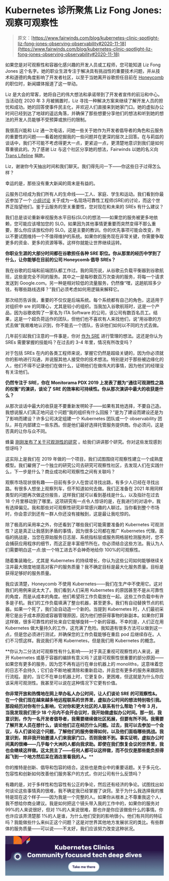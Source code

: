 # Kubernetes 诊所聚焦 Liz Fong Jones:观察可观察性

> 原文：[https://www.fairwinds.com/blog/kubernetes-clinic-spotlight-liz-fong-jones-observing-observability#2020-11-18](https://www.fairwinds.com/blog/kubernetes-clinic-spotlight-liz-fong-jones-observing-observability#2020-11-18)

 如果您是对可观察性和容器化感兴趣的开发人员或工程师，您可能知道 Liz Fong Jones 这个名字。她的职业生涯专注于解决具有挑战性的重要技术问题，并从技术和道德的角度影响了开发者社区，以至于当她离开谷歌担任目前在 [Honeycomb](http://www.honeycomb.io/) 的职位时，新闻媒体报道了这一举动。

Liz 是大会的常客，她将自己的伟大想法和承诺带到了开发者宣传的前沿和中心。当活动在 2020 年 3 月被搁置时，Liz 寻找一种解决方案来继续了解开发人员的担忧和成功。她的回答使事件民主化，并欢迎人们直接来到她家门口。她的虚拟办公时间已经到达了地球的遥远角落，并确保了那些想要分享他们的想法和听到她的想法的开发人员能够不受预算或旅行的限制。

我很高兴能和 Liz 通一次电话，问她一些关于她作为开发者倡导者的角色和云服务的重要性的问题——看着她挖掘我的一些问题并在更深的层次上回答。在与莉兹的谈话中，我们不可能不考虑得更大一点，更紧迫一点，更清楚地意识到我们是如何尊重彼此的。为了感谢 Liz 与这个社区分享她的想法，Fairwinds 以她的名义向 [Trans Lifeline](https://translifeline.org/) 捐款。

Liz，谢谢你今天抽出时间和我们聊天。我们得先问一下——你这些日子过得怎么样？

幸运的是，那些没有重大新闻的周末是有益的。

云服务已经成为我们所有人的生命线——工人、家庭、学生和运动。我们看到你最近参加了一个 [小组讨论](https://www.youtube.com/watch?v=cg8wdrm-B1g&feature=emb_title) 关于成为一名现场可靠性工程师(SRE)的讨论，而这个世界正指望他们。鉴于云服务的至关重要性，您对现在和未来的 SREs 有什么建议？

我们总是谈论重新审视服务水平目标(SLO)的想法——如果您的服务被更多地依赖，您可能应该增加您的 SLO。如果因为其他事情更重要而突然变得不那么重要，那么你应该放松你的 SLO。这是主要的教训。你的优先事项可能会改变，所以不要试图维持一个不值得维护的系统。如果你的服务现在非常关键，你需要争取更多的资金、更多的资源等等。这样你就能让世界继续运转。

**你职业生涯的大部分时间都在谷歌担任各种 SRE 职位。你从那里的经历中学到了什么，让你能够在目前的公司 Honeycomb 倡导 SREs？**

我在谷歌的后端和前端团队都工作过。我的简历说，从谷歌云负载平衡器到谷歌航班，这些是完全不同的服务。其中之一是每秒数百万次查询的服务，将每一个请求发送到 Google.com。另一种是相对较低的流量服务，仍然像“嘿，这趟航班多少钱，有哪些路线选择？”我们必须考虑如何用逻辑来解释它。

那次经历告诉我，重要的不仅仅是后端系统。每个系统都有自己的角色，这适用于对组织中 sre 的同理心，尤其是较小的组织。当我加入谷歌航班时，这是一个产品，因为谷歌收购了一家名为 ITA Software 的公司，该公司有数百名员工。结果，这是一个超负荷运作的团队，但他们也不喜欢有人来找他们，说“用谷歌的方式去做”我艰难地认识到，你不能去一个团队，告诉他们如何以不同的方式去做。

几年前引起我们注意的一件事是，你对 [作为 SRE](https://www.usenix.org/conference/srecon16europe/program/presentation/fong-jones-managing) 进行管理的想法。这还是你认为 SREs 需要掌握的技能吗？在过去的 3-4 年里，情况有所改变吗？

对于包括 SREs 在内的各类工程师来说，掌握它仍然是超级关键的，因为你必须就你的影响进行沟通，并说服其他人接受你的技术想法。特别是对于那些被边缘化的人，他们不得不记录他们在做什么，证明他们在做伟大的事情，因为他们的经理没有关注他们。

**仍然专注于 SRE，你在 Monitorama PDX 2019 上发表了题为“通往可观测性之路的权衡”的演讲，谈论了 SRE 的效率和可持续性。你从那次演讲中最大的收获是什么？**

从那次谈话中最大的收获是不要重新发明轮子——如果有其他选择，不要自己造。我想说服人们真正地问这个问题“我的组织有什么回报？”是为了建设而建设还是为了影响而建设？许多公司决定组建一个 Kubernetes 团队或一个 observability 团队，并在内部建立一些东西。但是他们最好选择托管服务提供商。你必须问，这是否真的让你与众不同。

蜂巢 [刚刚发布了关于可观测性的研究](https://www.honeycomb.io/blog/survey-reveals-80-percent-of-teams-intend-to-practice-observability-within-two-years/?utm_campaign=05-05-20%20WC%20-%20Observability%20Survey%20-%20BP%20%7C%20PR%20%7C%20WC&utm_content=128560457&utm_medium=social&utm_source=twitter&hss_channel=tw-4710974593) 。给我们讲讲那个研究。你对这些发现感到惊讶吗？

这实际上是我们在 2019 年做的一个项目，我们试图围绕可观察性建立一个成熟度模型。我们雇佣了一个独立的研究公司去研究可观察性社区，去发现人们在实践什么，下一步是什么？商业成功和可观察性之间有关联吗？

观察市场现状很有趣——目前有多少人在尝试寻找出路，有多少人已经在寻找出路。有很多人想坐上观察列车，但不知道如何去做。我们正准备在 2021 年用同样类型的问题再次做这份报告，这样我们就可以看到基线是什么，以及指针在过去 18 个月里移动到了哪里。这项研究有一点令人惊讶的是，在我进行的对话中，我有选择偏见。我和那些对可观察性研究非常感兴趣的人聊过。当你看到整个市场时，你会意识到还有一群人你还没有接触到，这是最让我吃惊的。

除了极高的采用率之外，你还看到了哪些我们可能需要准备的 Kubernetes 可观测性？这是真正让我感到矛盾的事情，因为很多公司都在推广 Kubernetes 代理。面临的挑战是，当您在原始服务日志层、系统指标层或服务网格层检测服务时，您不会捕获应用程序的细节，而这正是丰富细节所在。你必须结合这些方法。我认为人们需要明白这一点:放一个特工进去不会神奇地给你 100%的可观察性。

随着集装箱化，尤其是 Kubernetes 的持续增长，你认为这些公司如何能够继续关注并最大限度地提高对客户的服务质量？我不确定目标是最大化服务质量。目标是获得足够好的服务质量。

我应该清楚，Honeycomb 不使用 Kubernetes——我们在生产中不使用它。这对我们的用例来说太大了。我们看到人们采用 Kubernetes 的原因甚至不是从可靠性的角度，而是从成本的角度。他们希望将工作负载放在一起。这些工作负载中有许多是子机。我们的工作负载填满了整台机器，甚至更多。我们有自动替换节点的机器。如果一个死了，我们会自动造一个新的。当提到 Kubernetes 时，人们最初采用它是出于成本原因或容器管理原因，因为他们想获得事物的新副本。如果你打算这样做，很多可靠性的好处来自它能够旋转一个新的容器。不幸的是，人们正在用 Kubernetes 做大量持久的工作，这充满了危险。我知道有很多方法可以做到这一点，但是您必须进行测试，并确保您的工作负载能够在重启 pod 后继续存在。人们不习惯这样。我说我们不用 Kubernetes，但是我们用 Kubernetes 的概念。

**你认为二分法对可观察性有什么影响——对于真正重视可观察性的人来说，避开 Kubernetes 或基于容器的编排有意义吗？这是可观察性很重要的部分原因——如果您有更多的服务，因为您不再有运行在单台机器上的 monoliths，这意味着您的日志不会持久；它们会不断地被清除和重新启动，并且您有更多的服务来跟踪执行流程。是的，当它不在单台机器上时，它更复杂，更困难，但这就是为什么你应该采用可观测性。我甚至可以说在这种情况下它更有价值。

**你非常开放和热情地在网上举办私人办公时间，让人们谈论 SRE 的可观察性&。在一个我们现在越来越多地远程联系的世界里，虚拟办公时间的想法特别吸引我。那段经历对你有什么影响，它对你和更大社区的人联系有什么帮助？今年 3 月，当我发现我们至少 18 个月内不会开会议时，我开始做虚拟办公时间。那一刻，我意识到，作为一名开发者倡导者，我需要继续做社区拓展，但要有所不同。我需要了解开发人员在想什么，谈论他们正在经历什么问题。过去，我可以去参加一个会议，与人们谈论这个问题，了解他们的服务做得如何，以及他们面临哪些挑战。我意识到，除非我开始邀请人们来我家门口，否则我做不到。事实证明，虚拟办公时间真的很棒——几乎每个大洲的人都向我求助。即使在我们恢复会议的世界里，我也会继续这样做。这太民主了——任何人都可以这样做，而不仅仅是那些能负担得起飞到一个地方然后呆在酒店里看我的人。****

你的推特是创新、倡导和包容的结合。这些也是商业中的重要话题。关于多元化、包容性和创新如何改善他们服务客户的方式，你对公司有什么反馈吗？

有趣的是，对于多样性和包容性有公正的争论，然后还有经济的争论。试图找出如何谈论这些事情真的很难，我不确定我已经掌握了诀窍。至于为什么我选择我的推特是现在这个样子——因为我是一个完整的人。如果你从根本上不尊重我这个人，我不想给你商业建议。我是如何把这个镜头带入我的工作中的，如果你的服务对 99%的人来说很好，但对 1%的人来说很难，那也许是你应该做些什么的事情。你也许应该弄清楚那 1%的人是谁，为什么他们受到的影响很小。他们有共同的特征吗？我能做些什么来纠正这个问题？这是对世界其他地方发展状况的类比。有些群体的服务质量——可以说——不太好，我们应该努力改变这种状况。

[![Kubernetes Clinics: Community focused tech deep dives](img/eb0e55f0923f5ff4b7db67c467359b19.png)](https://cta-redirect.hubspot.com/cta/redirect/2184645/41811205-0655-4320-83cf-dd295b586d2f)